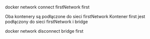 docker network connect firstNetwork first  

Oba kontenery są podłączone do sieci firstNetwork
Kontener first jest podłączony do sieci firstNetwork i bridge

docker network disconnect bridge first
